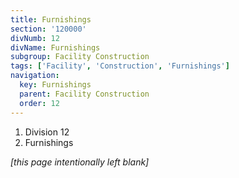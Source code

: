 ```yaml
---
title: Furnishings
section: '120000'
divNumb: 12
divName: Furnishings
subgroup: Facility Construction
tags: ['Facility', 'Construction', 'Furnishings']
navigation:
  key: Furnishings
  parent: Facility Construction
  order: 12
---
```


   1. Division 12
   1. Furnishings

*[this page intentionally left blank]*


